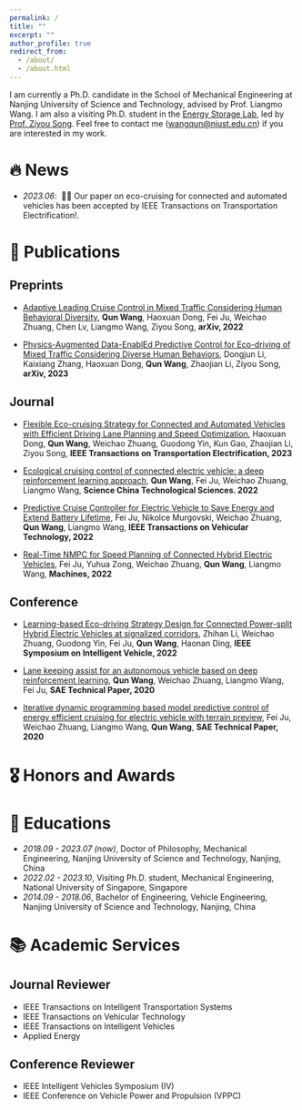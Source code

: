 ```yaml
---
permalink: /
title: ""
excerpt: ""
author_profile: true
redirect_from: 
  - /about/
  - /about.html
---
```


<span class='anchor' id='about-me'></span>

I am currently a Ph.D. candidate in the School of Mechanical Engineering at Nanjing University of Science and Technology, advised by Prof. Liangmo Wang. I am also a visiting Ph.D. student in the [Energy Storage Lab](https://ziyousongthu.wixsite.com/website), led by [Prof. Ziyou Song](https://scholar.google.com/citations?hl=zh-CN&user=CWEeVz4AAAAJ&view_op=list_works).
Feel free to contact me (wangqun@njust.edu.cn) if you are interested in my work.


# 🔥 News
- *2023.06*: &nbsp;🎉🎉  Our paper on eco-cruising for connected and automated vehicles has been accepted by IEEE Transactions on Transportation Electrification!. 

# 📝 Publications

## Preprints
- [Adaptive Leading Cruise Control in Mixed Traffic Considering Human Behavioral Diversity](https://arxiv.org/abs/2210.02147), **Qun Wang**, Haoxuan Dong, Fei Ju, Weichao Zhuang, Chen Lv, Liangmo Wang, Ziyou Song, **arXiv, 2022**

- [Physics-Augmented Data-EnablEd Predictive Control for Eco-driving of Mixed Traffic Considering Diverse Human Behaviors](https://arxiv.org/abs/2306.01387), Dongjun Li, Kaixiang Zhang, Haoxuan Dong, **Qun Wang**, Zhaojian Li, Ziyou Song, **arXiv, 2023**

## Journal
- [Flexible Eco-cruising Strategy for Connected and Automated Vehicles with Efficient Driving Lane Planning and Speed Optimization](https://ieeexplore-ieee-org/abstract/document/10168174), Haoxuan Dong, **Qun Wang**, Weichao Zhuang, Guodong Yin, Kun Gao, Zhaojian Li, Ziyou Song, **IEEE Transactions on Transportation Electrification, 2023**

- [Ecological cruising control of connected electric vehicle: a deep reinforcement learning approach](https://link.springer.com/article/10.1007/s11431-021-1994-7), **Qun Wang**, Fei Ju, Weichao Zhuang, Liangmo Wang, **Science China Technological Sciences. 2022**

- [Predictive Cruise Controller for Electric Vehicle to Save Energy and Extend Battery Lifetime](https://ieeexplore-ieee-org/abstract/document/9900443), Fei Ju, Nikolce Murgovski, Weichao Zhuang, **Qun Wang**, Liangmo Wang, **IEEE Transactions on Vehicular Technology, 2022**

- [Real-Time NMPC for Speed Planning of Connected Hybrid Electric Vehicles](https://www.mdpi.com/2075-1702/10/12/1129), Fei Ju, Yuhua Zong, Weichao Zhuang, **Qun Wang**, Liangmo Wang, **Machines, 2022**

## Conference
- [Learning-based Eco-driving Strategy Design for Connected Power-split Hybrid Electric Vehicles at signalized corridors](https://ieeexplore-ieee-org/abstract/document/9827278), Zhihan Li, Weichao Zhuang, Guodong Yin, Fei Ju, **Qun Wang**, Haonan Ding, **IEEE Symposium on Intelligent Vehicle, 2022**

- [Lane keeping assist for an autonomous vehicle based on deep reinforcement learning](https://www.sae.org/publications/technical-papers/content/2020-01-0728/), **Qun Wang**, Weichao Zhuang, Liangmo Wang, Fei Ju, **SAE Technical Paper, 2020**

- [Iterative dynamic programming based model predictive control of energy efficient cruising for electric vehicle with terrain preview](https://www.sae.org/publications/technical-papers/content/2020-01-0132/), Fei Ju, Weichao Zhuang, Liangmo Wang, **Qun Wang**, **SAE Technical Paper, 2020**

# 🎖 Honors and Awards


# 📖 Educations
- *2018.09 - 2023.07 (now)*, Doctor of Philosophy, Mechanical Engineering, Nanjing University of Science and Technology, Nanjing, China
- *2022.02 - 2023.10*, Visiting Ph.D. student, Mechanical Engineering, National University of Singapore, Singapore
- *2014.09 - 2018.06*, Bachelor of Engineering, Vehicle Engineering, Nanjing University of Science and Technology, Nanjing, China

# 📚 Academic Services
## Journal Reviewer
- IEEE Transactions on Intelligent Transportation Systems
- IEEE Transactions on Vehicular Technology
- IEEE Transactions on Intelligent Vehicles
- Applied Energy

## Conference Reviewer
- IEEE Intelligent Vehicles Symposium (IV)
- IEEE Conference on Vehicle Power and Propulsion (VPPC)
